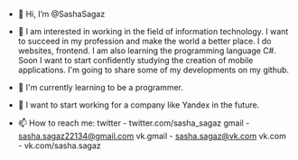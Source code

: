 - 👋 Hi, I’m @SashaSagaz

- 👀 I am interested in working in the field of information technology. I want to succeed in my profession and make the world a better place. I do websites, frontend. I am also learning the programming language C#. Soon I want to start confidently studying the creation of mobile applications.
      I'm going to share some of my developments on my github.
      
- 🌱 I'm currently learning to be a programmer.

- 💞️ I want to start working for a company like Yandex in the future.

- 📫 How to reach me:
      twitter   - twitter.com/sasha_sagaz
      gmail     - sasha.sagaz22134@gmail.com
      vk.gmail  - sasha.sagaz@vk.com
      vk.com    - vk.com/sasha.sagaz

<!---
SashaSagaz/SashaSagaz is a ✨ special ✨ repository because its `README.md` (this file) appears on your GitHub profile.
You can click the Preview link to take a look at your changes.
--->
